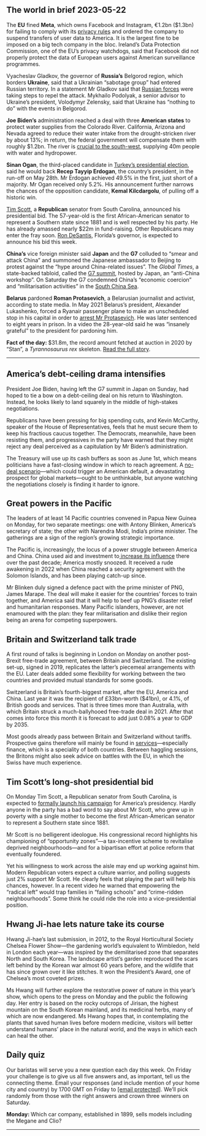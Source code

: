 ## The world in brief 2023-05-22

The <strong>EU</strong> fined <strong>Meta</strong>, which owns Facebook and Instagram, €1.2bn ($1.3bn) for failing to comply with its [privacy rules](https://https://www.https://www.economist.com/europe/2022/09/01/is-the-eu-overreaching-with-new-digital-regulations) and ordered the company to suspend transfers of user data to America. It is the largest fine to be imposed on a big tech company in the bloc. Ireland’s Data Protection Commission, one of the EU’s privacy watchdogs, said that Facebook did not properly protect the data of European users against American surveillance programmes. 

Vyacheslav Gladkov, the governor of <strong>Russia’s</strong> Belgorod region, which borders <strong>Ukraine</strong>, said that a Ukrainian “sabotage group” had entered Russian territory. In a statement Mr Gladkov said that [Russian forces](https://https://www.https://www.economist.com/europe/2023/05/21/russias-army-is-learning-on-the-battlefield) were taking steps to repel the attack. Mykhailo Podolyak, a senior advisor to Ukraine’s president, Volodymyr Zelensky, said that Ukraine has “nothing to do” with the events in Belgorod.

<strong>Joe Biden’s</strong> administration reached a deal with three <strong>American states</strong> to protect water supplies from the Colorado River. California, Arizona and Nevada agreed to reduce their water intake from the drought-stricken river by about 13%; in return, the federal government will compensate them with roughly $1.2bn. The river is [crucial to the south-west](https://https://www.https://www.economist.com/graphic-detail/2022/08/16/the-most-important-river-in-the-american-west-is-drying-up), supplying 40m people with water and hydropower.

<strong>Sinan Ogan</strong>, the third-placed candidate in [Turkey’s presidential election](https://https://www.https://www.economist.com/europe/2023/05/14/recep-tayyip-erdogan-beats-his-challenger-as-turkey-votes), said he would back <strong>Recep Tayyip Erdogan</strong>, the country’s president, in the run-off on May 28th. Mr Erdogan achieved 49.5% in the first, just short of a majority. Mr Ogan received only 5.2%. His announcement further narrows the chances of the opposition candidate, <strong>Kemal Kilcdargolu</strong>, of pulling off a historic win.

[Tim Scott](https://https://www.https://www.economist.com/united-states/2023/04/13/why-tim-scott-is-such-a-long-shot-for-the-republican-nomination), a <strong>Republican</strong> senator from South Carolina, announced his presidential bid. The 57-year-old is the first African-American senator to represent a Southern state since 1881 and is well respected by his party. He has already amassed nearly $22m in fund-raising. Other Republicans may enter the fray soon. [Ron DeSantis](https://https://www.https://www.economist.com/united-states/2022/11/09/the-rise-of-ron-desanctimonious), Florida’s governor, is expected to announce his bid this week.

<strong>China’s</strong> vice foreign minister said <strong>Japan</strong> and the <strong>G7</strong> colluded to “smear and attack China” and summoned the Japanese ambassador to Beijing to protest against the “hype around China-related issues”. The <em>Global Times</em>, a state-backed tabloid, called the [G7 summit](https://https://www.https://www.economist.com/asia/2023/05/16/can-the-west-win-over-the-rest-of-the-world), hosted by Japan, an “anti-China workshop”. On Saturday the G7 condemned China’s “economic coercion” and “militarisation activities” in the [South China Sea](https://https://www.https://www.economist.com/the-economist-explains/2023/02/10/how-the-nine-dash-line-fuels-tensions-in-the-south-china-sea). 

<strong>Belarus</strong> pardoned <strong>Roman Protasevich</strong>, a Belarusian journalist and activist, according to state media. In May 2021 Belarus’s president, Alexander Lukashenko, forced a Ryanair passenger plane to make an unscheduled stop in his capital in order to [arrest Mr Protasevich](https://https://www.https://www.economist.com/europe/2021/05/26/having-hijacked-a-ryanair-plane-belarus-draws-closer-to-russia). He was later sentenced to eight years in prison. In a video the 28-year-old said he was “insanely grateful” to the president for pardoning him. 

<strong>Fact of the day: </strong>$31.8m, the record amount fetched at auction in 2020 by “Stan”, a <em>Tyrannosaurus rex</em> skeleton. [Read the full story](https://https://www.https://www.economist.com/science-and-technology/2023/05/17/the-market-for-dinosaur-fossils-is-booming). 

----------

## America’s debt-ceiling drama intensifies

President Joe Biden, having left the G7 summit in Japan on Sunday, had hoped to tie a bow on a debt-ceiling deal on his return to Washington. Instead, he looks likely to land squarely in the middle of high-stakes negotiations.

Republicans have been pressing for big spending cuts, and Kevin McCarthy, speaker of the House of Representatives, feels that he must secure them to keep his fractious caucus together. The Democrats, meanwhile, have been resisting them, and progressives in the party have warned that they might reject any deal perceived as a capitulation by Mr Biden’s administration.

The Treasury will use up its cash buffers as soon as June 1st, which means politicians have a fast-closing window in which to reach agreement. A [no-deal scenario](https://https://www.https://www.economist.com/finance-and-economics/2023/05/15/what-america-does-after-a-debt-ceiling-disaster)—which could trigger an American default, a devastating prospect for global markets—ought to be unthinkable, but anyone watching the negotiations closely is finding it harder to ignore.

## Great powers in the Pacific

The leaders of at least 14 Pacific countries convened in Papua New Guinea on Monday, for two separate meetings: one with Antony Blinken, America’s secretary of state; the other with Narendra Modi, India’s prime minister. The gatherings are a sign of the region’s growing strategic importance. 

The Pacific is, increasingly, the locus of a power struggle between America and China. China used aid and investment to[ increase its influence](https://https://www.https://www.economist.com/china/2022/06/02/chinas-interest-in-the-pacific-islands-is-growing) there over the past decade; America mostly snoozed. It received a rude awakening in 2022 when China reached a security agreement with the Solomon Islands, and has been playing catch-up since.

Mr Blinken duly signed a defence pact with the prime minister of PNG, James Marape. The deal will make it easier for the countries’ forces to train together, and America said that it will help to beef up PNG’s disaster relief and humanitarian responses. Many Pacific islanders, however, are not enamoured with the plan: they fear militarisation and dislike their region being an arena for competing superpowers. 

## Britain and Switzerland talk trade

A first round of talks is beginning in London on Monday on another post-Brexit free-trade agreement, between Britain and Switzerland. The existing set-up, signed in 2019, replicates the latter’s piecemeal arrangements with the EU. Later deals added some flexibility for working between the two countries and provided mutual standards for some goods. 

Switzerland is Britain’s fourth-biggest market, after the EU, America and China. Last year it was the recipient of £33bn-worth ($41bn), or 4.1%, of British goods and services. That is three times more than Australia, with which Britain struck a much-ballyhooed free-trade deal in 2021. After that comes into force this month it is forecast to add just 0.08% a year to GDP by 2035.

Most goods already pass between Britain and Switzerland without tariffs. Prospective gains therefore will mainly be found in [services](https://https://www.https://www.economist.com/britain/2023/05/09/britains-services-exports-are-booming-despite-brexit-why)—especially finance, which is a speciality of both countries. Between haggling sessions, the Britons might also seek advice on battles with the EU, in which the Swiss have much experience.

## Tim Scott’s long-shot presidential bid

On Monday Tim Scott, a Republican senator from South Carolina, is expected to [formally launch his campaign](https://https://www.https://www.economist.com/united-states/2023/04/13/why-tim-scott-is-such-a-long-shot-for-the-republican-nomination) for America’s presidency. Hardly anyone in the party has a bad word to say about Mr Scott, who grew up in poverty with a single mother to become the first African-American senator to represent a Southern state since 1881. 

Mr Scott is no belligerent ideologue. His congressional record highlights his championing of “opportunity zones”—a tax-incentive scheme to revitalise deprived neighbourhoods—and for a bipartisan effort at police reform that eventually foundered.

Yet his willingness to work across the aisle may end up working against him. Modern Republican voters expect a culture warrior, and polling suggests just 2% support Mr Scott. He clearly feels that playing the part will help his chances, however. In a recent video he warned that empowering the “radical left” would trap families in “failing schools” and “crime-ridden neighbourhoods”. Some think he could ride the role into a vice-presidential position.

## Hwang Ji-hae lets nature take its course

Hwang Ji-hae’s last submission, in 2012, to the Royal Horticultural Society Chelsea Flower Show—the gardening world’s equivalent to Wimbledon, held in London each year—was inspired by the demilitarised zone that separates North and South Korea. The landscape artist’s garden reproduced the scars left behind by the Korean war almost 60 years before, and the wildlife that has since grown over it like stitches. It won the President’s Award, one of Chelsea’s most coveted prizes. 

Ms Hwang will further explore the restorative power of nature in this year’s show, which opens to the press on Monday and the public the following day. Her entry is based on the rocky outcrops of Jirisan, the highest mountain on the South Korean mainland, and its medicinal herbs, many of which are now endangered. Ms Hwang hopes that, in contemplating the plants that saved human lives before modern medicine, visitors will better understand humans’ place in the natural world, and the ways in which each can heal the other. 

## Daily quiz

Our baristas will serve you a new question each day this week. On Friday your challenge is to give us all five answers and, as important, tell us the connecting theme. Email your responses (and include mention of your home city and country) by 1700 GMT on Friday to [<span class="__cf_email__" data-cfemail="7f2e0a16053a0c0f0d1a0c0c103f1a1c10111012160c0b511c1012">[email&#160;protected]</span>](https://mail.google.com/mail/?view=cm&amp;fs=1&amp;tf=1&amp;to=QuizEspresso@https://www.economist.com). We’ll pick randomly from those with the right answers and crown three winners on Saturday.

<strong>Monday: </strong>Which car company, established in 1899, sells models including the Megane and Clio?

----------
